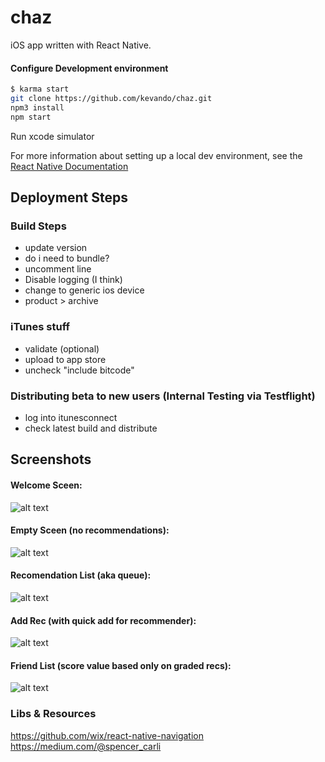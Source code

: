 # chaz
iOS app written with React Native.

#### Configure Development environment

```sh
$ karma start
git clone https://github.com/kevando/chaz.git
npm3 install
npm start
```
Run xcode simulator

For more information about setting up a local dev environment, see the [React Native Documentation](https://facebook.github.io/react-native/docs/getting-started.html#content)

## Deployment Steps
### Build Steps
 - update version
 - do i need to bundle?
 - uncomment line
 - Disable logging (I think)
 - change to generic ios device
 - product > archive

### iTunes stuff
 - validate (optional)
 - upload to app store
 - uncheck "include bitcode"

### Distributing beta to new users (Internal Testing via Testflight)
 - log into itunesconnect
 - check latest build and distribute


## Screenshots

#### Welcome Sceen:
![alt text][welcome]

#### Empty Sceen (no recommendations):
![alt text][empty]

#### Recomendation List (aka queue):
![alt text][list]

#### Add Rec (with quick add for recommender):
![alt text][add rec]

#### Friend List (score value based only on graded recs):
![alt text][friend list]

[welcome]: https://i.imgur.com/0rM849v.png "Welcome Screen"
[empty]: https://i.imgur.com/ONu91qL.png "Empty Screen"
[list]: https://i.imgur.com/bTAd5Ib.png "Rec List"
[add rec]: https://i.imgur.com/Rey2jLN.png "Rec Add"
[friend list]: https://i.imgur.com/nelxzjt.png "Friend List"



### Libs & Resources
https://github.com/wix/react-native-navigation
https://medium.com/@spencer_carli
